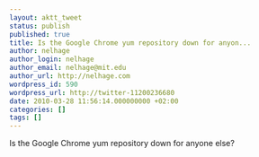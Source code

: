 ```yaml
---
layout: aktt_tweet
status: publish
published: true
title: Is the Google Chrome yum repository down for anyon...
author: nelhage
author_login: nelhage
author_email: nelhage@mit.edu
author_url: http://nelhage.com
wordpress_id: 590
wordpress_url: http://twitter-11200236680
date: 2010-03-28 11:56:14.000000000 +02:00
categories: []
tags: []
---
```

Is the Google Chrome yum repository down for anyone else?
